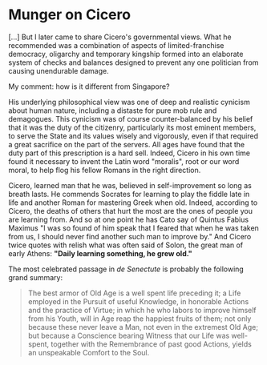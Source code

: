 # Munger on Cicero

[...] But I later came to share Cicero's governmental views. What he recommended was a combination of aspects of limited-franchise democracy, oligarchy and temporary kingship formed into an elaborate system of checks and balances designed to prevent any one politician from causing unendurable damage. 

My comment: how is it different from Singapore?

His underlying philosophical view was one of deep and realistic cynicism about human nature, including a distaste for pure mob rule and demagogues. This cynicism was of course counter-balanced by his belief that it was the duty of the citizenry, particularly its most eminent members, to serve the State and its values wisely and vigorously, even if that required a great sacrifice on the part of the servers. All ages have found that the duty part of this prescription is a hard sell. Indeed, Cicero in his own time found it necessary to invent the Latin word "moralis", root or our  word moral, to help flog his fellow Romans in the right direction.

Cicero, learned man that he was, believed in self-improvement so long as breath lasts. He commends Socrates for learning to play the fiddle late in life and another Roman for mastering Greek when old. Indeed, according to Cicero, the deaths of others that hurt the most are the ones of people you are learning from. And so at one point he has Cato say of Quintus  Fabius Maximus "I was so found of him speak that I feared that when he was taken from us, I should never find another such man to improve by." And Cicero twice quotes with relish what was often said of Solon, the great man of early Athens: **"Daily learning something, he grew old."**

The most celebrated passage in *de Senectute* is probably the following grand summary: 
> The best armor of Old Age is a well spent life preceding it;  a Life employed in the Pursuit of useful Knowledge, in honorable Actions and the practice of Virtue; in which he who labors to improve himself from his Youth, will in Age reap the happiest fruits of them; not only because these never leave a Man, not even in the extremest Old Age; but because a Conscience bearing Witness that our Life was well-spent, together with the Remembrance of past good Actions, yields an unspeakable Comfort to the Soul.